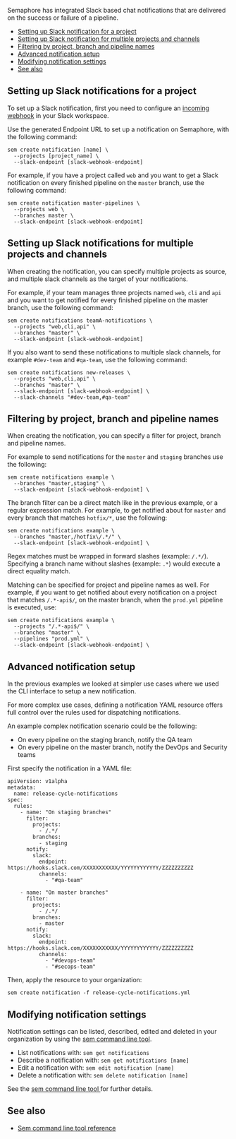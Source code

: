 Semaphore has integrated Slack based chat notifications that are delivered on
the success or failure of a pipeline.

* [Setting up Slack notification for a project](#setting-up-slack-notifications-for-a-project)
* [Setting up Slack notification for multiple projects and channels](#setting-up-slack-notifications-for-multiple-projects-and-channels)
* [Filtering by project, branch and pipeline names](#filtering-by-branch-and-pipeline-anme)
* [Advanced notification setup](#advanced-notification-setup)
* [Modifying notification settings](#changing-notification-settings)
* [See also](#see-also)

## Setting up Slack notifications for a project

To set up a Slack notification, first you need to configure an [incoming
webhook](https://slack.com/apps/A0F7XDUAZ-incoming-webhooks) in your Slack
workspace.

Use the generated Endpoint URL to set up a notification on Semaphore,
with the following command:

```
sem create notification [name] \
  --projects [project_name] \
  --slack-endpoint [slack-webhook-endpoint]
```

For example, if you have a project called `web` and you want to get a Slack
notification on every finished pipeline on the `master` branch, use the
following command:

```
sem create notification master-pipelines \
  --projects web \
  --branches master \
  --slack-endpoint [slack-webhook-endpoint]
```

## Setting up Slack notifications for multiple projects and channels

When creating the notification, you can specify multiple projects as source, and
multiple slack channels as the target of your notifications.

For example, if your team manages three projects named `web`, `cli` and `api`
and you want to get notified for every finished pipeline on the master branch,
use the following command:

```
sem create notifications teamA-notifications \
  --projects "web,cli,api" \
  --branches "master" \
  --slack-endpoint [slack-webhook-endpoint]
```

If you also want to send these notifications to multiple slack channels, for
example `#dev-team` and `#qa-team`, use the following command:

```
sem create notifications new-releases \
  --projects "web,cli,api" \
  --branches "master" \
  --slack-endpoint [slack-webhook-endpoint] \
  --slack-channels "#dev-team,#qa-team"
```

## Filtering by project, branch and pipeline names

When creating the notification, you can specify a filter for project, branch and
pipeline names.

For example to send notifications for the `master` and `staging` branches use
the following:

```
sem create notifications example \
  --branches "master,staging" \
  --slack-endpoint [slack-webhook-endpoint] \
```

The branch filter can be a direct match like in the previous example, or a
regular expression match. For example, to get notified about for `master` and
every branch that matches `hotfix/*`, use the following:

```
sem create notifications example \
  --branches "master,/hotfix\/.*/" \
  --slack-endpoint [slack-webhook-endpoint] \
```

Regex matches must be wrapped in forward slashes (example: `/.*/`). Specifying a
branch name without slashes (example: `.*`) would execute a direct equality
match.

Matching can be specified for project and pipeline names as well. For example,
if you want to get notified about every notification on a project that matches
`/.*-api$/`, on the master branch, when the `prod.yml` pipeline is executed, use:

```
sem create notifications example \
  --projects "/.*-api$/" \
  --branches "master" \
  --pipelines "prod.yml" \
  --slack-endpoint [slack-webhook-endpoint] \
```

## Advanced notification setup

In the previous examples we looked at simpler use cases where we used the CLI
interface to setup a new notification.

For more complex use cases, defining a notification YAML resource offers full
control over the rules used for dispatching notifications.

An example complex notification scenario could be the following:

- On every pipeline on the staging branch, notify the QA team
- On every pipeline on the master branch, notify the DevOps and Security teams

First specify the notification in a YAML file:

```
apiVersion: v1alpha
metadata:
  name: release-cycle-notifications
spec:
  rules:
    - name: "On staging branches"
      filter:
        projects:
          - /.*/
        branches:
          - staging
      notify:
        slack:
          endpoint: https://hooks.slack.com/XXXXXXXXXXX/YYYYYYYYYYYY/ZZZZZZZZZZ
          channels:
            - "#qa-team"

    - name: "On master branches"
      filter:
        projects:
          - /.*/
        branches:
          - master
      notify:
        slack:
          endpoint: https://hooks.slack.com/XXXXXXXXXXX/YYYYYYYYYYYY/ZZZZZZZZZZ
          channels:
            - "#devops-team"
            - "#secops-team"
```

Then, apply the resource to your organization:

```
sem create notification -f release-cycle-notifications.yml
```

<!--See the [reference of notification resources](TODO) for further details.-->

## Modifying notification settings

Notification settings can be listed, described, edited and deleted in your
organization by using the [sem command line tool](https://docs.semaphoreci.com/article/53-sem-reference).

- List notifications with: `sem get notifications`
- Describe a notification with: `sem get notifications [name]`
- Edit a notification with: `sem edit notification [name]`
- Delete a notification with: `sem delete notification [name]`

See the [sem command line tool ](https://docs.semaphoreci.com/article/53-sem-reference) for further details.

## See also

- [Sem command line tool reference](https://docs.semaphoreci.com/article/53-sem-reference)
